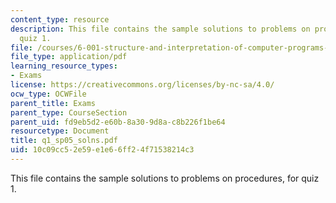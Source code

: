 ```yaml
---
content_type: resource
description: This file contains the sample solutions to problems on procedures, for
  quiz 1.
file: /courses/6-001-structure-and-interpretation-of-computer-programs-spring-2005/10c09cc52e59e1e66ff24f71538214c3_q1_sp05_solns.pdf
file_type: application/pdf
learning_resource_types:
- Exams
license: https://creativecommons.org/licenses/by-nc-sa/4.0/
ocw_type: OCWFile
parent_title: Exams
parent_type: CourseSection
parent_uid: fd9eb5d2-e60b-8a30-9d8a-c8b226f1be64
resourcetype: Document
title: q1_sp05_solns.pdf
uid: 10c09cc5-2e59-e1e6-6ff2-4f71538214c3
---
```

This file contains the sample solutions to problems on procedures, for quiz 1.